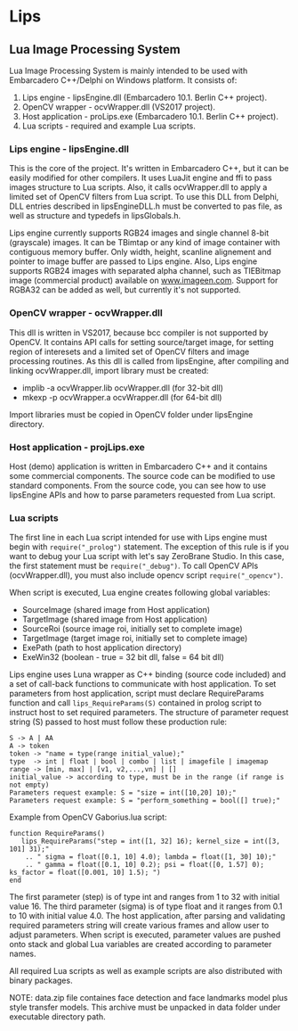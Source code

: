 # Lips
## Lua Image Processing System
Lua Image Processing System is mainly intended to be used with Embarcadero C++/Delphi on Windows platform.
It consists of: 
1. Lips engine - lipsEngine.dll (Embarcadero 10.1. Berlin C++ project).    
2. OpenCV wrapper - ocvWrapper.dll (VS2017 project).
3. Host application - proLips.exe (Embarcadero 10.1. Berlin C++ project).
4. Lua scripts - required and example Lua scripts.

### Lips engine - lipsEngine.dll
This is the core of the project. It's written in Embarcadero C++, but it can be easily modified for other compilers. It uses LuaJit  engine and ffi to pass images structure to Lua scripts. Also, it calls ocvWrapper.dll to apply a limited set of OpenCV filters from Lua script. To use this DLL from Delphi, DLL entries described in lipsEngineDLL.h must be converted to pas file, as well as structure and typedefs in lipsGlobals.h.

Lips engine currently supports RGB24 images and single channel 8-bit (grayscale) images. It can be TBimtap or any kind of image container with contiguous memory buffer. Only width, height, scanline alignement and pointer to image buffer are passed to Lips engine. Also, Lips engine supports RGB24 images with separated alpha channel, such as TIEBitmap image  (commercial product) available on www.imageen.com. Support for RGBA32 can be added as well, but currently it's not supported.

### OpenCV wrapper - ocvWrapper.dll
This dll is written in VS2017, because bcc compiler is not supported by OpenCV. It contains API calls for setting source/target image, for setting region of interesets and a limited set of OpenCV filters and image processing routines. As this dll is called from lipsEngine, after compiling and linking ocvWrapper.dll, import library must be created:

- implib -a ocvWrapper.lib ocvWrapper.dll (for 32-bit dll)
- mkexp -p ocvWrapper.a ocvWrapper.dll (for 64-bit dll)

Import libraries must be copied in OpenCV folder under lipsEngine directory.

### Host application - projLips.exe
Host (demo) application is written in Embarcadero C++ and it contains some commercial components. The source code can be modified to use standard components. From the source code, you can see how to use lipsEngine APIs and how to parse parameters requested from Lua script.

### Lua scripts
The first line in each Lua script intended for use with Lips engine must begin with `require("_prolog")` statement. The exception of this rule is if you want to debug your Lua script with let's say ZeroBrane Studio. In this case, the first statement must be `require("_debug")`. To call OpenCV APIs (ocvWrapper.dll), you must also include opencv script `require("_opencv")`.

When script is executed, Lua engine creates following global variables:

- SourceImage (shared image from Host application)
- TargetImage (shared image from Host application)
- SourceRoi (source image roi, initially set to complete image)
- TargetImage (target image roi, initially set to complete image)
- ExePath (path to host application directory)
- ExeWin32 (boolean - true = 32 bit dll, false = 64 bit dll)

Lips engine uses Luna wrapper as C++ binding (source code included) and a set of call-back functions to communicate with host application. To set parameters from host application, script must declare RequireParams function and call `lips_RequireParams(S)` contained in prolog script to instruct host to set required parameters. The structure of parameter request string (S) passed to host must follow these production rule:
   ```
   S -> A | AA
   A -> token
   token -> "name = type(range initial_value);"
   type  -> int | float | bool | combo | list | imagefile | imagemap
   range -> [min, max] | [v1, v2,...,vn] | []
   initial_value -> according to type, must be in the range (if range is not empty)
   Parameters request example: S = "size = int([10,20] 10);"
   Parameters request example: S = "perform_something = bool([] true);"
   ``` 
Example from OpenCV Gaborius.lua script:
```
function RequireParams()  
   lips_RequireParams("step = int([1, 32] 16); kernel_size = int([3, 101] 31);"
    .. " sigma = float([0.1, 10] 4.0); lambda = float([1, 30] 10);"
    .. " gamma = float([0.1, 10] 0.2); psi = float([0, 1.57] 0); ks_factor = float([0.001, 10] 1.5); ")
end   
```
The first parameter (step) is of type int and ranges from 1 to 32 with initial value 16. The third parameter (sigma) is of type float and it ranges from 0.1 to 10 with initial value 4.0. The host application, after parsing and validating required parameters string will create various frames and allow user to adjust parameters. When script is executed, parameter values are pushed onto stack and global Lua variables are created according to parameter names.

All required Lua scripts as well as example scripts are also distributed with binary packages. 

NOTE: data.zip file containes face detection and face landmarks model plus style transfer models.
This archive must be unpacked in data folder under executable directory path. 

